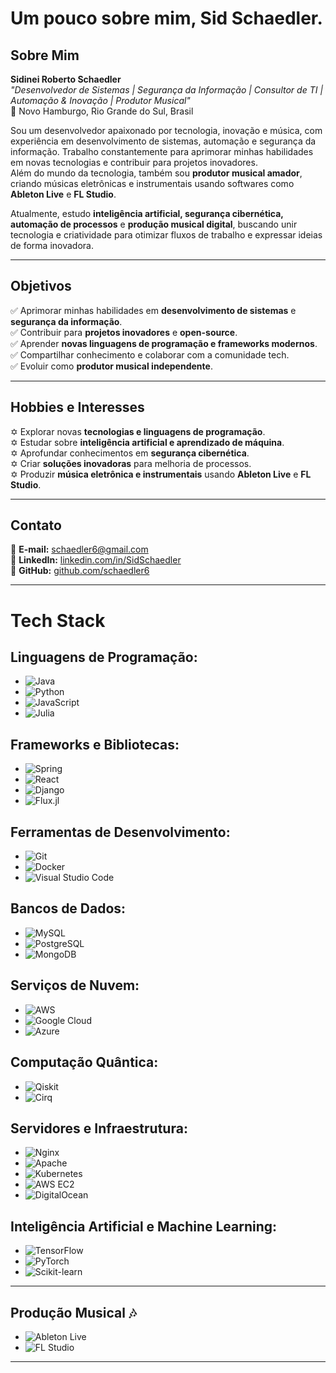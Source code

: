 # Um pouco sobre mim, Sid Schaedler.

## Sobre Mim
**Sidinei Roberto Schaedler**  
*"Desenvolvedor de Sistemas | Segurança da Informação | Consultor de TI | Automação & Inovação | Produtor Musical"*  
📍 Novo Hamburgo, Rio Grande do Sul, Brasil

Sou um desenvolvedor apaixonado por tecnologia, inovação e música, com experiência em desenvolvimento de sistemas, automação e segurança da informação. Trabalho constantemente para aprimorar minhas habilidades em novas tecnologias e contribuir para projetos inovadores.  
Além do mundo da tecnologia, também sou **produtor musical amador**, criando músicas eletrônicas e instrumentais usando softwares como **Ableton Live** e **FL Studio**.

Atualmente, estudo **inteligência artificial, segurança cibernética, automação de processos** e **produção musical digital**, buscando unir tecnologia e criatividade para otimizar fluxos de trabalho e expressar ideias de forma inovadora.

---

## Objetivos
✅ Aprimorar minhas habilidades em **desenvolvimento de sistemas** e **segurança da informação**.  
✅ Contribuir para **projetos inovadores** e **open-source**.  
✅ Aprender **novas linguagens de programação e frameworks modernos**.  
✅ Compartilhar conhecimento e colaborar com a comunidade tech.  
✅ Evoluir como **produtor musical independente**.

---

## Hobbies e Interesses

✡ Explorar novas **tecnologias e linguagens de programação**.  
✡ Estudar sobre **inteligência artificial e aprendizado de máquina**.  
✡ Aprofundar conhecimentos em **segurança cibernética**.  
✡ Criar **soluções inovadoras** para melhoria de processos.  
✡ Produzir **música eletrônica e instrumentais** usando **Ableton Live** e **FL Studio**.

---

## Contato
📩 **E-mail:** [schaedler6@gmail.com](mailto:schaedler6@gmail.com)  
🔗 **LinkedIn:** [linkedin.com/in/SidSchaedler](https://www.linkedin.com/in/SidSchaedler)  
🐙 **GitHub:** [github.com/schaedler6](https://github.com/schaedler6)

---

# Tech Stack

## Linguagens de Programação:
- ![Java](https://img.shields.io/badge/Java-ED8B00?style=for-the-badge&logo=java&logoColor=white)
- ![Python](https://img.shields.io/badge/Python-3776AB?style=for-the-badge&logo=python&logoColor=white)
- ![JavaScript](https://img.shields.io/badge/JavaScript-F7DF1E?style=for-the-badge&logo=javascript&logoColor=black)
- ![Julia](https://img.shields.io/badge/Julia-9558B2?style=for-the-badge&logo=julia&logoColor=white)

## Frameworks e Bibliotecas:
- ![Spring](https://img.shields.io/badge/Spring-6DB33F?style=for-the-badge&logo=spring&logoColor=white)
- ![React](https://img.shields.io/badge/React-20232A?style=for-the-badge&logo=react&logoColor=61DAFB)
- ![Django](https://img.shields.io/badge/Django-092E20?style=for-the-badge&logo=django&logoColor=white)
- ![Flux.jl](https://img.shields.io/badge/Flux.jl-2D0030?style=for-the-badge&logo=julia&logoColor=white)

## Ferramentas de Desenvolvimento:
- ![Git](https://img.shields.io/badge/Git-F05032?style=for-the-badge&logo=git&logoColor=white)
- ![Docker](https://img.shields.io/badge/Docker-2496ED?style=for-the-badge&logo=docker&logoColor=white)
- ![Visual Studio Code](https://img.shields.io/badge/Visual_Studio_Code-0078d7?style=for-the-badge&logo=visual%20studio%20code&logoColor=white)

## Bancos de Dados:
- ![MySQL](https://img.shields.io/badge/MySQL-4479A1?style=for-the-badge&logo=mysql&logoColor=white)
- ![PostgreSQL](https://img.shields.io/badge/PostgreSQL-336791?style=for-the-badge&logo=postgresql&logoColor=white)
- ![MongoDB](https://img.shields.io/badge/MongoDB-4EA94B?style=for-the-badge&logo=mongodb&logoColor=white)

## Serviços de Nuvem:
- ![AWS](https://img.shields.io/badge/Amazon_AWS-232F3E?style=for-the-badge&logo=amazon-aws&logoColor=white)
- ![Google Cloud](https://img.shields.io/badge/Google_Cloud-4285F4?style=for-the-badge&logo=google-cloud&logoColor=white)
- ![Azure](https://img.shields.io/badge/Microsoft_Azure-0078D4?style=for-the-badge&logo=microsoft-azure&logoColor=white)

## Computação Quântica:
- ![Qiskit](https://img.shields.io/badge/Qiskit-45A1FF?style=for-the-badge&logo=qiskit&logoColor=white)
- ![Cirq](https://img.shields.io/badge/Cirq-333333?style=for-the-badge&logo=google&logoColor=white)

## Servidores e Infraestrutura:
- ![Nginx](https://img.shields.io/badge/Nginx-009639?style=for-the-badge&logo=nginx&logoColor=white)
- ![Apache](https://img.shields.io/badge/Apache-D22128?style=for-the-badge&logo=apache&logoColor=white)
- ![Kubernetes](https://img.shields.io/badge/Kubernetes-326CE5?style=for-the-badge&logo=kubernetes&logoColor=white)
- ![AWS EC2](https://img.shields.io/badge/AWS_EC2-FF9900?style=for-the-badge&logo=amazon-aws&logoColor=white)
- ![DigitalOcean](https://img.shields.io/badge/DigitalOcean-0080FF?style=for-the-badge&logo=digitalocean&logoColor=white)

## Inteligência Artificial e Machine Learning:
- ![TensorFlow](https://img.shields.io/badge/TensorFlow-FF6F00?style=for-the-badge&logo=tensorflow&logoColor=white)
- ![PyTorch](https://img.shields.io/badge/PyTorch-EE4C2C?style=for-the-badge&logo=pytorch&logoColor=white)
- ![Scikit-learn](https://img.shields.io/badge/Scikit--learn-F7931E?style=for-the-badge&logo=scikit-learn&logoColor=white)

---

## Produção Musical 🎶
- ![Ableton Live](https://img.shields.io/badge/Ableton_Live-000000?style=for-the-badge&logo=abletonlive&logoColor=white)
- ![FL Studio](https://img.shields.io/badge/FL_Studio-FF7F50?style=for-the-badge&logo=flstudio&logoColor=white)

---


